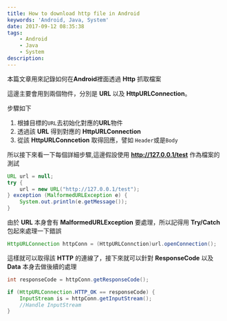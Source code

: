 ```yaml
---
title: How to download http file in Android
keywords: 'Android, Java, System'
date: 2017-09-12 08:35:38
tags:
	- Android
	- Java
	- System
description:
---
```



本篇文章用來記錄如何在**Android**裡面透過 **Http** 抓取檔案

這邊主要會用到兩個物件，分別是 **URL** 以及 **HttpURLConnection**。

步驟如下
1. 根據目標的`URL`去初始化對應的**URL**物件
2. 透過該 **URL** 得到對應的 **HttpURLConnection**
3. 從該 **HttpURLConncetion** 取得回應，譬如 `Header`或是`Body`

<!--more-->

所以接下來看一下每個詳細步驟,這邊假設使用 **http://127.0.0.1/test** 作為檔案的測試

```Java
URL url = null;
try {
    url = new URL("http://127.0.0.1/test");
} exception (MalformedURLException e) {
    System.out.println(e.getMessage());
}

```
由於 **URL** 本身會有 **MalformedURLException** 要處理，所以記得用 **Try/Catch** 包起來處理一下錯誤


```Java
HttpURLConnection httpConn = (HttpURLConnction)url.openConnection();
```
這樣就可以取得該 **HTTP** 的連線了，接下來就可以針對 **ResponseCode** 以及 **Data** 本身去做後續的處理

```Java
int responseCode = httpConn.getResponseCode();

if (HttpURLConnection.HTTP_OK == responseCode) {
    InputStream is = httpConn.getInputStream();
    //Handle InputStream
}
```

